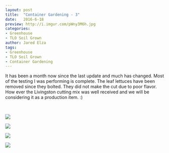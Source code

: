```yaml
---
layout: post
title:  "Container Gardening - 3"
date:   2016-6-18
preview: http://i.imgur.com/pWny3M6h.jpg
categories:
- Greenhouse
- TLO Soil Grown
author: Jared Elza
tags:
- Greenhouse
- TLO Soil Grown
- Container Gardening
---
```

It has been a month now since the last update and much has changed. Most of the testing I was performing is complete. The leaf lettuces have been removed since they bolted. They did not make the cut due to poor flavor. How ever the Livingston cutting mix was well received and we will be considering it as a production item. :)

<br>

[![](http://i.imgur.com/TOri3Swh.jpg)](http://i.imgur.com/TOri3Sw.jpg)

[![](http://i.imgur.com/vI2bE8lh.jpg)](http://i.imgur.com/vI2bE8l.jpg)

[![](http://i.imgur.com/pWny3M6h.jpg)](http://i.imgur.com/pWny3M6.jpg)

[![](http://i.imgur.com/ouPmeVUh.jpg)](http://i.imgur.com/ouPmeVU.jpg)